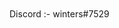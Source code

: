 <img src="https://media2.giphy.com/media/l41YesLsq11fo9xyE/giphy.gif?cid=790b761161f2b225551df1fa159b47ce164d3821afb712a5&amp;rid=giphy.gif&amp;ct=g" alt="Nuclear Blast Recordings GIF by Nails" style="width: 500px; height: 300px; left: 0px; top: 0px; opacity: 0;">


Discord :-  winters#7529
